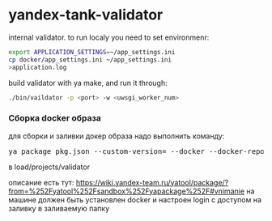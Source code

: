 # yandex-tank-validator

internal validator.
to run localy you need to set environmenr:
```bash
export APPLICATION_SETTINGS=~/app_settings.ini
cp docker/app_settings.ini ~/app_settings.ini
>application.log
```
build validator with ya make, and run it through:
```bash
./bin/vaildator -p <port> -w <uwsgi_worker_num>
```

### Cборка docker образа

для сборки и заливки докер образа надо выполнить команду:
<pre>
ya package pkg.json --custom-version=<versiontag> --docker --docker-repository <folder> --docker-push
</pre>
в load/projects/validator

описание есть тут: https://wiki.yandex-team.ru/yatool/package/?from=%252Fyatool%252Fsandbox%252Fyapackage%252F#vnimanie
на машине должен быть установлен docker и настроен login с доступом на заливку в заливаемую папку
